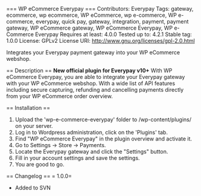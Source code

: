 === WP eCommerce Everypay ===
Contributors: Everypay
Tags: gateway, ecommerce, wp ecommerce, WP eCommerce, wp e-commerce, WP e-commerce, everypay, quick pay, gateway, integration, payment, payment gateway, WP eCommerce gateway, WP eCommerce Everypay, WP e-Commerce Everypay
Requires at least: 4.0.0
Tested up to: 4.2.1
Stable tag: 1.0.0
License: GPLv2
License URI: http://www.gnu.org/licenses/gpl-2.0.html

Integrates your Everypay payment gateway into your WP eCommerce webshop.

== Description ==
<strong>New official plugin for Everypay v10+</strong>
With WP eCommerce Everypay, you are able to integrate your Everypay gateway with your WP eCommerce webshop. With a wide list of API features including secure capturing, refunding and cancelling payments directly from your WP eCommerce order overview.

== Installation ==
1. Upload the 'wp-e-commerce-everypay' folder to /wp-content/plugins/ on your server.
2. Log in to Wordpress administration, click on the 'Plugins' tab.
3. Find "WP eCommerce Everypay" in the plugin overview and activate it.
4. Go to Settings -> Store -> Payments.
5. Locate the Everypay gateway and click the "Settings" button.
5. Fill in your account settings and save the settings.
6. You are good to go.

== Changelog ==
= 1.0.0=
* Added to SVN
